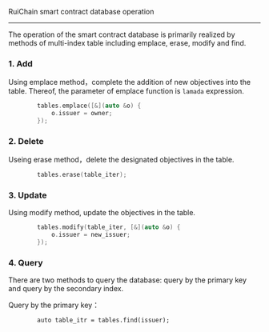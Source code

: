RuiChain smart contract database operation

---------------

The operation of the smart contract database is primarily realized by methods of multi-index table including emplace, erase, modify and find. 

### 1. Add

Using emplace method，complete the addition of new objectives into the table. Thereof, the parameter of emplace function is `lamada` expression.

```c++
        tables.emplace([&](auto &o) {
            o.issuer = owner;
        }); 
```

### 2. Delete

Useing erase method，delete the designated objectives in the table.

```c++
        tables.erase(table_iter);
```

### 3. Update

Using modify method, update the objectives in the table.

```c++
        tables.modify(table_iter, [&](auto &o) {
            o.issuer = new_issuer;
        });
```

### 4. Query

There are two methods to query the database: query by the primary key and query by the secondary index.

Query by the primary key：

```
        auto table_itr = tables.find(issuer);
```
